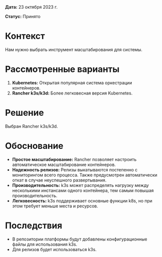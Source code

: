 **Дата:** 23 октября 2023 г.

**Статус:** Принято

# Контекст

Нам нужно выбрать инструмент масштабирования для системы.

# Рассмотренные варианты

1. **Kubernetes:** Открытая популярная система оркестрации контейнеров.
2. **Rancher k3s/k3d:** Более легковесная версия Kubernetes.

# Решение

Выбран Rancher k3s/k3d.

# Обоснование

- **Простое масштабирование:** Rancher позволяет настроить автоматическое масштабирование контейнеров.
- **Надежность релизов:** Релизы выкатываются постепенно с мониторингом всего процесса. Также предусмотрен автоматически откат в случае неуспешного развертывания.
- **Производительность:** k3s может распределять нагрузку между несколькими инстансами одного контейнера, тем самым повышая производительность.
- **Легковесность:** k3s поддерживает основные функции k8s, но при этом требует меньше места и ресурсов.

# Последствия

- В репозитории платформы будут добавлены конфигурационные файлы для использования k3s.
- Для релизов будет использоваться k3s.
